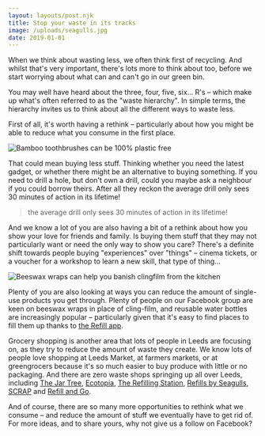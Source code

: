 ```yaml
---
layout: layouts/post.njk
title: Stop your waste in its tracks
image: /uploads/seagulls.jpg
date: 2019-01-01
---
```

When we think about wasting less, we often think first of recycling. And whilst that's very important, there's lots more to think about too, before we start worrying about what can and can't go in our green bin.

You may well have heard about the three, four, five, six... R's – which make up what's often referred to as the "waste hierarchy". In simple terms, the hierarchy invites us to think about all the different ways to waste less.

First of all, it's worth having a rethink – particularly about how you might be able to reduce what you consume in the first place.

![](/uploads/bamboo-toothbrush.jpg "Bamboo toothbrushes can be 100% plastic free")

That could mean buying less stuff. Thinking whether you need the latest gadget, or whether there might be an alternative to buying something. If you need to drill a hole, but don't own a drill, could you maybe ask a neighbour if you could borrow theirs. After all they reckon the average drill only sees 30 minutes of action in its lifetime!

> the average drill only sees 30 minutes of action in its lifetime!

And we know a lot of you are also having a bit of a rethink about how you show your love for friends and family. Is buying them stuff that they may not particularly want or need the only way to show you care?  There's a definite shift towards people buying "experiences" over "things" – cinema tickets, or a voucher for a workshop to learn a new skill, that type of thing...

![](/uploads/beeswax-wraps.jpg "Beeswax wraps can help you banish clingfilm from the kitchen")

Plenty of you are also looking at ways you can reduce the amount of single-use products you get through. Plenty of people on our Facebook group are keen on beeswax wraps in place of cling-film, and reusable water bottles are increasingly popular – particularly given that it's easy to find places to fill them up thanks to [the Refill app](https://refill.org.uk/get-the-refill-app/).

Grocery shopping is another area that lots of people in Leeds are focusing on, as they try to reduce the amount of waste they create. We know lots of people love shopping at Leeds Market, at farmers markets, or at greengrocers because it's so much easier to buy produce with little or no packaging. And there are zero waste shops springing up all over Leeds, including [The Jar Tree](http://www.thejartree.co.uk/), [Ecotopia](https://www.ecotopialeeds.co.uk/), [The Refilling Station](https://www.facebook.com/refillingstationstore/), [Refills by Seagulls](https://seagullsreuse.org.uk/refills/), [SCRAP](https://www.scrapstuff.co.uk/) and [Refill and Go](https://www.refillandgo.co.uk/).

And of course, there are so many more opportunities to rethink what we consume – and reduce the amount of stuff we eventually have to get rid of. For more ideas, and to share yours, why not give us a follow on Facebook?